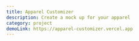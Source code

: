 ```yaml
---
title: Apparel Customizer
description: Create a mock up for your apparel
category: project
demoLink: https://apparel-customizer.vercel.app
---
```


